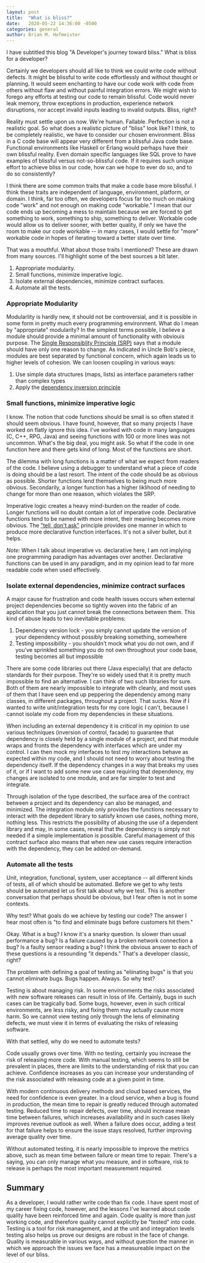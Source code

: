 ```yaml
---
layout: post
title:  "What is bliss?"
date:   2020-05-22 14:36:00 -0500
categories: general
author: Brian M. Hofmeister
---
```


I have subtitled this blog "A Developer's journey toward bliss." What is bliss for a developer?

Certainly we developers should all like to think we could write code without defects. It might be blissful to write code effortlessly and without thought or planning. It would seem enchanting to have our code work with code from others without flaw and without painful integration errors. We might wish to forego any efforts at testing our code to remain blissful. Code would never leak memory, throw exceptions in production, experience network disruptions, nor accept invalid inputs leading to invalid outputs. Bliss, right?

Reality must settle upon us now. We're human. Fallable. Perfection is not a realistic goal. So what does a realistic picture of "bliss" look like? I think, to be completely realistic, we have to consider our chosen environment. Bliss in a C code base will appear very different from a blissful Java code base. Functional environments like Haskell or Erlang would perhaps have their own blissful reality. Even domain specific languages like SQL prove to have examples of blissful versus not-so-blissful code. If it requires such unique effort to achieve bliss in our code, how can we hope to ever do so, and to do so consistently?

I think there are some common traits that make a code base more blissful. I think these traits are independent of language, environment, platform, or domain. I think, far too often, we developers focus far too much on making code "work" and not enough on making code "workable." I mean that our code ends up becoming a mess to maintain because we are forced to get something to work, something to ship, something to deliver. Workable code would allow us to deliver sooner, with better quality, if only we have the room to make our code workable -- in many cases, I would settle for "more" workable code in hopes of iterating toward a better state over time.

That was a mouthful. What about those traits I mentioned?  These are drawn from many sources. I'll highlight some of the best sources a bit later.

1. Appropriate modularity.
2. Small functions, minimize imperative logic.
3. Isolate external dependencies, minimize contract surfaces.
4. Automate all the tests.

### Appropriate Modularity

Modularlity is hardly new, it should not be controversial, and it is possible in some form in pretty much every programming environment. What do I mean by "appropriate" modularity? In the simplest terms possible, I believe a module should provide a minimal amount of functionality with obviouis purpose. The [Single Responsiblity Principle (SRP)](https://blog.cleancoder.com/uncle-bob/2014/05/08/SingleReponsibilityPrinciple.html) says that a module should have only one reason to change. As indicated in Uncle Bob's piece, modules are best separated by functional concern, which again leads us to higher levels of cohesion. We can loosen coupling in various ways:

1. Use simple data structures (maps, lists) as interface parameters rather than complex types
2. Apply the [dependency inversion principle](https://deviq.com/dependency-inversion-principle/)

### Small functions, minimize imperative logic

I know. The notion that code functions should be small is so often stated it should seem obvious. I have found, however, that so many projects I have worked on flatly ignore this idea. I've worked with code in many languages (C, C++, RPG, Java) and seeing functions with 100 or more lines was not uncommon. What's the big deal, you might ask. So what if the code in one function here and there gets kind of long. Most of the functions are short.

The dilemma with long functions is a matter of what we expect from readers of the code. I believe using a debugger to understand what a piece of code is doing should be a last resort. The intent of the code should be as obvious as possible. Shorter functions lend themselves to being much more obvious. Secondarily, a longer function has a higher liklihood of needing to change for more than one reaason, which violates the SRP.

Imperative logic creates a heavy mind-burden on the reader of code. Longer functions will no doubt contain a lot of imperative code. Declarative functions tend to be named with more intent, their meaning becomes more obvious. The ["tell, don't ask"](https://martinfowler.com/bliki/TellDontAsk.html) principle provides one manner in which to produce more declarative function interfaces. It's not a silver bullet, but it helps.

_Note:_ When I talk about imperative vs. declarative here, I am not implying one programming paradigm has advantages over another. Declarative functions can be used in any paradigm, and in my opinion lead to far more readable code when used effectively.


### Isolate external dependencies, minimize contract surfaces

A major cause for frustration and code health issues occurs when external project dependencies become so tightly woven into the fabric of an application that you just cannot break the connections between them.  This kind of abuse leads to two inevitable problems:

1. Dependency version lock - you simply cannot update the version of your dependency without possibly breaking something, somewhere
2. Testing impossibility - you shouldn't mock what you do not own, and if you've sprinkled something you do not own throughout your code base, testing becomes all but impossible

There are some code libraries out there (Java especially) that are defacto standards for their purpose. They're so widely used that it is pretty much impossible to find an alternative. I can think of two such libraries for sure. Both of them are nearly impossible to integrate with cleanly, and most uses of them that I have seen end up peppering the dependency among many classes, in different packages, throughout a project. That sucks. Now if I wanted to write unit/integration tests for my core logic I can't, because I cannot isolate my code from my dependencies in these situations.

When including an external dependency it is *critical* in my opinion to use various techniques (inversion of control, facade) to guarantee that dependency is closely held by a single module of a project, and that module wraps and fronts the dependency with interfaces which are under my control. I can then mock my interfaces to test my interactions behave as expected within my code, and I should not need to worry about testing the dependency itself. If the dependency changes in a way that breaks my uses of it, or if I want to add some new use case requiring that dependency, my changes are isolated to one module, and are far simpler to test and integrate.

Through isolation of the type described, the surface area of the contract between a project and its dependency can also be managed, and minimized. The integration module only provides the functions necessary to interact with the depedent library to satisfy known use cases, nothing more, nothing less. This restricts the possibility of abusing the use of a dependent library and may, in some cases, reveal that the dependency is simply not needed if a simple implementation is possible.  Careful management of this contract surface also means that when new use cases require interaction with the dependency, they can be added on-demand.

### Automate all the tests

Unit, integration, functional, system, user acceptance -- all different kinds of tests, all of which should be automated. Before we get to why tests should be automated let us first talk about why we test. This is another conversation that perhaps should be obvious, but I fear often is not in some contexts.

Why test? What goals do we achieve by testing our code? The answer I hear most often is "to find and eliminate bugs before customers hit them."

Okay. What is a bug? I know it's a snarky question. Is slower than usual performance a bug? Is a failure caused by a broken network connection a bug? Is a faulty sensor reading a bug? I think the obvious answer to each of these questions is a resounding "it depends." That's a developer classic, right?

The problem with defining a goal of testing as "eliinating bugs" is that you cannot eliminate bugs. Bugs happen. Always. So why test?

Testing is about managing risk. In some environments the risks associated with new software releases can result in loss of life. Certainly, bugs in such cases can be tragically bad. Some bugs, however, even in such critical environments, are less risky, and fixing them may actually cause more harm. So we cannot view testing only through the lens of eliminating defects, we must view it in terms of evaluating the risks of releasing software.

With that settled, why do we need to automate tests?

Code usually grows over time. With no testing, certainly you increase the risk of releasing more code. With manual testing, which seems to still be prevalent in places, there are limits to the understanding of risk that you can achieve. Confidence increases as you can increase your understanding of the risk associated with releasing code at a given point in time. 

With modern continuous delivery methods and cloud based services, the need for confidence is even greater. In a cloud service, when a bug is found in production, the mean time to repair is greatly reduced through automated testing. Reduced time to repair defects, over time, should increase mean time between failures, which increases availability and in such cases likely improves revenue outlook as well. When a failure does occur, adding a test for that failure helps to ensure the issue stays resolved, further improving average quality over time.

Without automated testing, it is nearly impossible to improve the metrics above, such as mean time between failure or mean time to repair. There's a saying, you can only manage what you measure, and in software, risk to release is perhaps the most important measurement required.

## Summary

As a developer, I would rather write code than fix code. I have spent most of my career fixing code, however, and the lessons I've learned about code quality have been reinforced time and again. Code quality is more than just working code, and therefore quality cannot explicitly be "tested" into code. Testing is a tool for risk management, and at the unit and integration levels testing also helps us prove our designs are robust in the face of change. Quality is measurable in various ways, and without question the manner in which we approach the issues we face has a measureable impact on the level of our bliss.